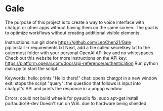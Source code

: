 # Gale

The purpose of this project is to create a way to voice interface with chatgpt or other apps without having them on the same screen. 
The goal is to optimize workflows without creating additional visible elements.

Instructions:
run git clone https://github.com/LeoChen21/Gale <br />
pip install -r requirements.txt
Next, add a file called secretkey.txt to the outermost folder with your personal OpenAI API key and no whitespaces.
Check out this website for more instructions on the API key: https://platform.openai.com/docs/api-reference/authentication
Run python main.py to start the script. 

Keywords:
hello: prints "Hello there!"
chat: opens chatgpt in a new window
exit: stops the script
"query": the question that follows is input into chatgpt's API and prints the response in a popup window. 

Errors: could not build wheels for pyaudio fix: sudo apt-get install portaudio19-dev
Doesn't run on WSL due to hardware being shielded
